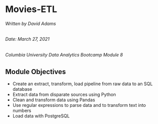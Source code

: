 # Movies-ETL

###### Written by David Adams
###### Date: March 27, 2021
###### Columbia University Data Analytics Bootcamp Module 8 

## Module Objectives
- Create an extract, transform, load pipeline from raw data to an SQL database
- Extract data from disparate sources using Python
- Clean and transform data using Pandas
- Use regular expressions to parse data and to transform text into numbers
- Load data with PostgreSQL

